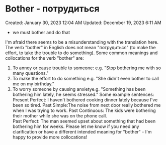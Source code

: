 # Bother - потрудиться

Created: January 30, 2023 12:04 AM
Updated: December 19, 2023 6:11 AM

- we must bother and do that

 I'm afraid there seems to be a misunderstanding with the translation here. The verb "bother" in English does not mean "потрудиться" (to make the effort, to take the trouble to do something).
Some common meanings and collocations for the verb "bother" are:
1. To annoy or cause trouble to someone: e.g. "Stop bothering me with so many questions."
2. To make the effort to do something e.g. "She didn't even bother to call me on my birthday."
3. To worry someone by causing anxietye.g. "Something has been bothering him lately, he seems stressed."
Some example sentences:  
Present Perfect: I haven't bothered cooking dinner lately because I've been so tired.
Past Simple:The noise from next door really bothered me when I was trying to work.
Past Continuous: The kids were bothering their mother while she was on the phone call.  
Past Perfect: The man seemed upset about something that had been bothering him for weeks.
Please let me know if you need any clarification or have a different intended meaning for "bother" - I'm happy to provide more collocations!